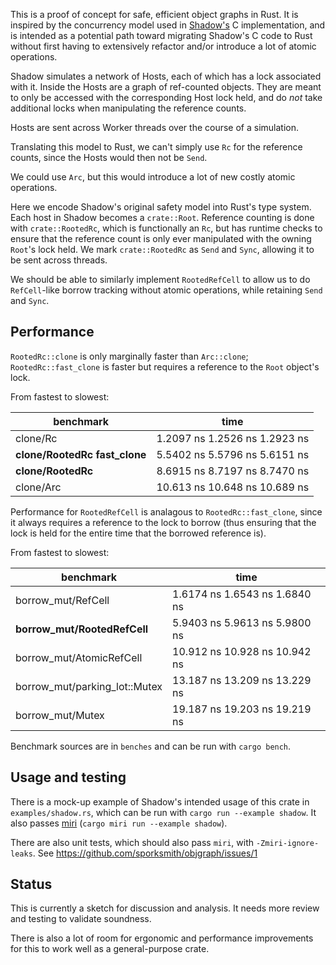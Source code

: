 This is a proof of concept for safe, efficient object graphs in Rust.  It is
inspired by the concurrency model used in
[Shadow's](https://github.com/shadow/shadow) C implementation, and is intended
as a potential path toward migrating Shadow's C code to Rust without first
having to extensively refactor and/or introduce a lot of atomic operations.

Shadow simulates a network of Hosts, each of which has a lock associated with
it.  Inside the Hosts are a graph of ref-counted objects. They are meant to only
be accessed with the corresponding Host lock held, and do *not* take additional
locks when manipulating the reference counts.

Hosts are sent across Worker threads over the course of a simulation.

Translating this model to Rust, we can't simply use `Rc` for the reference counts,
since the Hosts would then not be `Send`.

We could use `Arc`, but this would introduce a lot of new costly atomic operations.

Here we encode Shadow's original safety model into Rust's type system. Each host
in Shadow becomes a `crate::Root`. Reference counting is done with
`crate::RootedRc`, which is functionally an `Rc`, but has runtime checks to
ensure that the reference count is only ever manipulated with the owning
`Root`'s lock held. We mark `crate::RootedRc` as `Send` and `Sync`, allowing it
to be sent across threads.

We should be able to similarly implement `RootedRefCell` to allow us to do `RefCell`-like
borrow tracking without atomic operations, while retaining `Send` and `Sync`.

## Performance

`RootedRc::clone` is only marginally faster than `Arc::clone`;
`RootedRc::fast_clone` is faster but requires a reference to the `Root`
object's lock.

From fastest to slowest:

| benchmark | time |
| -------- | ------ |
| clone/Rc                  | 1.2097 ns 1.2526 ns 1.2923 ns |
| **clone/RootedRc fast_clone** | 5.5402 ns 5.5796 ns 5.6151 ns |
| **clone/RootedRc**             | 8.6915 ns 8.7197 ns 8.7470 ns |
| clone/Arc                  | 10.613 ns 10.648 ns 10.689 ns |


Performance for `RootedRefCell` is analagous to `RootedRc::fast_clone`,
since it always requires a reference to the lock to borrow (thus ensuring
that the lock is held for the entire time that the borrowed reference is).

From fastest to slowest:


| benchmark | time |
| -------- | ------ |
| borrow_mut/RefCell       | 1.6174 ns 1.6543 ns 1.6840 ns |
| **borrow_mut/RootedRefCell** | 5.9403 ns 5.9613 ns 5.9800 ns |
| borrow_mut/AtomicRefCell | 10.912 ns 10.928 ns 10.942 ns |
| borrow_mut/parking_lot::Mutex | 13.187 ns 13.209 ns 13.229 ns |
| borrow_mut/Mutex         | 19.187 ns 19.203 ns 19.219 ns |

Benchmark sources are in `benches` and can be run with `cargo bench`.

## Usage and testing

There is a mock-up example of Shadow's intended usage of this crate in
`examples/shadow.rs`, which can be run with `cargo run --example shadow`. It
also passes [miri](https://github.com/rust-lang/miri) (`cargo miri run --example shadow`).

There are also unit tests, which should also pass `miri`, with
`-Zmiri-ignore-leaks`. See https://github.com/sporksmith/objgraph/issues/1

## Status

This is currently a sketch for discussion and analysis. It needs more review
and testing to validate soundness.

There is also a lot of room for ergonomic and performance improvements for this
to work well as a general-purpose crate.
